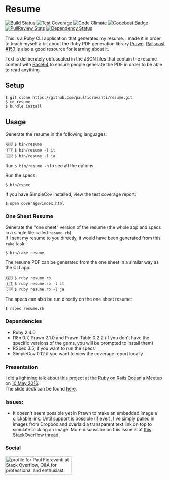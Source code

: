 # Resume

[![Build Status](https://travis-ci.org/paulfioravanti/resume.svg?branch=master)](https://travis-ci.org/paulfioravanti/resume)
[![Test Coverage](https://codeclimate.com/github/paulfioravanti/resume/badges/coverage.svg)](https://codeclimate.com/github/paulfioravanti/resume)
[![Code Climate](https://codeclimate.com/github/paulfioravanti/resume/badges/gpa.svg)](https://codeclimate.com/github/paulfioravanti/resume)
[![Codebeat Badge](https://codebeat.co/badges/177b8978-ac33-4ec7-9534-765df49a0ef5)](https://codebeat.co/projects/github-com-paulfioravanti-resume)
[![PullReview Stats](https://www.pullreview.com/github/paulfioravanti/resume/badges/master.svg)](https://www.pullreview.com/github/paulfioravanti/resume/reviews/master)
[![Dependency Status](https://gemnasium.com/paulfioravanti/resume.svg)](https://gemnasium.com/paulfioravanti/resume)

This is a Ruby CLI application that generates my resume.  I made it in order
to teach myself a bit about the Ruby PDF generation library
[Prawn](https://github.com/prawnpdf/prawn).
[Railscast #153](http://railscasts.com/episodes/153-pdfs-with-prawn-revised)
is also a good resource for learning about it.

Text is deliberately obfuscated in the JSON files that contain the resume content
with [Base64](http://ruby-doc.org/stdlib-2.3.0/libdoc/base64/rdoc/Base64.html)
to ensure people generate the PDF in order to be able to read anything.

## Setup

    $ git clone https://github.com/paulfioravanti/resume.git
    $ cd resume
    $ bundle install

## Usage

Generate the resume in the following languages:

:uk: `$ bin/resume`<br />
:it: `$ bin/resume -l it`<br />
:jp: `$ bin/resume -l ja`

Run `$ bin/resume -h` to see all the options.

Run the specs:

    $ bin/rspec

If you have SimpleCov installed, view the test coverage report:

    $ open coverage/index.html

### One Sheet Resume

Generate the "one sheet" version of the resume (the whole app and specs in a
single file called `resume.rb`).<br />
If I sent my resume to you directly, it would have been generated from
this `rake` task:

    $ bin/rake resume

The resume PDF can be generated from the one sheet in a similar way as the
CLI app:

:uk: `$ ruby resume.rb`<br />
:it: `$ ruby resume.rb -l it`<br />
:jp: `$ ruby resume.rb -l ja`

The specs can also be run directly on the one sheet resume:

    $ rspec resume.rb

### Dependencies

- Ruby 2.4.0
- I18n 0.7, Prawn 2.1.0 and Prawn-Table 0.2.2 (if you don't have the specific
  versions of the gems, you will be prompted to install them)
- RSpec 3.5, if you want to run the specs
- SimpleCov 0.12 if you want to view the coverage report locally

### Presentation

I did a lightning talk about this project at the
[Ruby on Rails Oceania Meetup](https://www.meetup.com/Ruby-On-Rails-Oceania-Sydney/)
on [10 May 2016](https://www.meetup.com/Ruby-On-Rails-Oceania-Sydney/events/228886775/).<br />
The slide deck can be found [here](https://speakerdeck.com/paulfioravanti/resume-as-code).

### Issues:

- It doesn't seem possible yet in Prawn to make an embedded image a clickable
  link.  Until support is possible (if ever), I've simply pulled in images from
  Dropbox and overlaid a transparent text link on top to simulate clicking an
  image.  More discussion on this issue is at
  [this StackOverflow thread](http://stackoverflow.com/q/8289031/567863).

### Social

<a href="http://stackoverflow.com/users/567863/paul-fioravanti">
  <img src="http://stackoverflow.com/users/flair/567863.png" width="208" height="58" alt="profile for Paul Fioravanti at Stack Overflow, Q&amp;A for professional and enthusiast programmers" title="profile for Paul Fioravanti at Stack Overflow, Q&amp;A for professional and enthusiast programmers">
</a>
